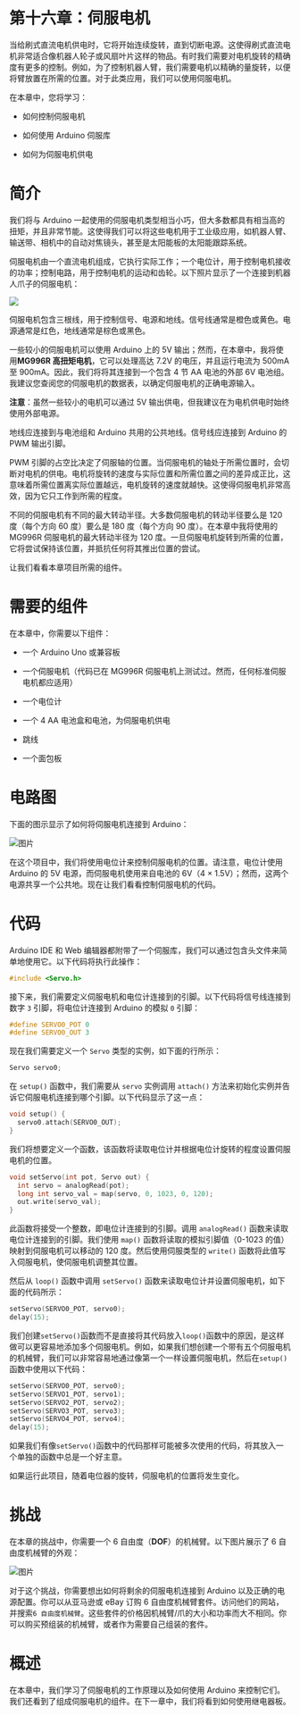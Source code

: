 # 第十六章：伺服电机

当给刷式直流电机供电时，它将开始连续旋转，直到切断电源。这使得刷式直流电机非常适合像机器人轮子或风扇叶片这样的物品。有时我们需要对电机旋转的精确度有更多的控制。例如，为了控制机器人臂，我们需要电机以精确的量旋转，以便将臂放置在所需的位置。对于此类应用，我们可以使用伺服电机。

在本章中，您将学习：

+   如何控制伺服电机

+   如何使用 Arduino 伺服库

+   如何为伺服电机供电

# 简介

我们将与 Arduino 一起使用的伺服电机类型相当小巧，但大多数都具有相当高的扭矩，并且非常节能。这使得我们可以将这些电机用于工业级应用，如机器人臂、输送带、相机中的自动对焦镜头，甚至是太阳能板的太阳能跟踪系统。

伺服电机由一个直流电机组成，它执行实际工作；一个电位计，用于控制电机接收的功率；控制电路，用于控制电机的运动和齿轮。以下照片显示了一个连接到机器人爪子的伺服电机：

![](img/13c29d50-863c-4366-8b5c-c06f6c40962e.png)

伺服电机包含三根线，用于控制信号、电源和地线。信号线通常是橙色或黄色。电源通常是红色，地线通常是棕色或黑色。

一些较小的伺服电机可以使用 Arduino 上的 5V 输出；然而，在本章中，我将使用**MG996R 高扭矩电机**，它可以处理高达 7.2V 的电压，并且运行电流为 500mA 至 900mA。因此，我们将将其连接到一个包含 4 节 AA 电池的外部 6V 电池组。我建议您查阅您的伺服电机的数据表，以确定伺服电机的正确电源输入。

**注意**：虽然一些较小的电机可以通过 5V 输出供电，但我建议在为电机供电时始终使用外部电源。

地线应连接到与电池组和 Arduino 共用的公共地线。信号线应连接到 Arduino 的 PWM 输出引脚。

PWM 引脚的占空比决定了伺服轴的位置。当伺服电机的轴处于所需位置时，会切断对电机的供电。电机将旋转的速度与实际位置和所需位置之间的差异成正比，这意味着所需位置离实际位置越远，电机旋转的速度就越快。这使得伺服电机非常高效，因为它只工作到所需的程度。

不同的伺服电机有不同的最大转动半径。大多数伺服电机的转动半径要么是 120 度（每个方向 60 度）要么是 180 度（每个方向 90 度）。在本章中我将使用的 MG996R 伺服电机的最大转动半径为 120 度。一旦伺服电机旋转到所需的位置，它将尝试保持该位置，并抵抗任何将其推出位置的尝试。

让我们看看本章项目所需的组件。

# 需要的组件

在本章中，你需要以下组件：

+   一个 Arduino Uno 或兼容板

+   一个伺服电机（代码已在 MG996R 伺服电机上测试过。然而，任何标准伺服电机都应适用）

+   一个电位计

+   一个 4 AA 电池盒和电池，为伺服电机供电

+   跳线

+   一个面包板

# 电路图

下面的图示显示了如何将伺服电机连接到 Arduino：

![图片](img/a45ffdce-bc90-4771-9221-c2fcb039a3fa.png)

在这个项目中，我们将使用电位计来控制伺服电机的位置。请注意，电位计使用 Arduino 的 5V 电源，而伺服电机使用来自电池的 6V（4 × 1.5V）；然而，这两个电源共享一个公共地。现在让我们看看控制伺服电机的代码。

# 代码

Arduino IDE 和 Web 编辑器都附带了一个伺服库，我们可以通过包含头文件来简单地使用它。以下代码将执行此操作：

```cpp
#include <Servo.h>
```

接下来，我们需要定义伺服电机和电位计连接到的引脚。以下代码将信号线连接到数字 `3` 引脚，将电位计连接到 Arduino 的模拟 `0` 引脚：

```cpp
#define SERVO0_POT 0
#define SERVO0_OUT 3 
```

现在我们需要定义一个 `Servo` 类型的实例，如下面的行所示：

```cpp
Servo servo0;
```

在 `setup()` 函数中，我们需要从 `servo` 实例调用 `attach()` 方法来初始化实例并告诉它伺服电机连接到哪个引脚。以下代码显示了这一点：

```cpp
void setup() {
  servo0.attach(SERVO0_OUT);
}
```

我们将想要定义一个函数，该函数将读取电位计并根据电位计旋转的程度设置伺服电机的位置。

```cpp
void setServo(int pot, Servo out) {
  int servo = analogRead(pot);   
  long int servo_val = map(servo, 0, 1023, 0, 120);
  out.write(servo_val);
}
```

此函数将接受一个整数，即电位计连接到的引脚。调用 `analogRead()` 函数来读取电位计连接到的引脚。我们使用 `map()` 函数将读取的模拟引脚值（0-1023 的值）映射到伺服电机可以移动的 120 度。然后使用伺服类型的 `write()` 函数将此值写入伺服电机，使伺服电机调整其位置。

然后从 `loop()` 函数中调用 `setServo()` 函数来读取电位计并设置伺服电机，如下面的代码所示：

```cpp
setServo(SERVO0_POT, servo0);
delay(15); 
```

我们创建`setServo()`函数而不是直接将其代码放入`loop()`函数中的原因，是这样做可以更容易地添加多个伺服电机。例如，如果我们想创建一个带有五个伺服电机的机械臂，我们可以非常容易地通过像第一个一样设置伺服电机，然后在`setup()`函数中使用以下代码：

```cpp
setServo(SERVO0_POT, servo0);
setServo(SERVO1_POT, servo1);
setServo(SERVO2_POT, servo2);
setServo(SERVO3_POT, servo3);
setServo(SERVO4_POT, servo4);
delay(15);
```

如果我们有像`setServo()`函数中的代码那样可能被多次使用的代码，将其放入一个单独的函数中总是一个好主意。

如果运行此项目，随着电位器的旋转，伺服电机的位置将发生变化。

# 挑战

在本章的挑战中，你需要一个 6 自由度（**DOF**）的机械臂。以下图片展示了 6 自由度机械臂的外观：

![图片](img/642aec12-9453-4157-8add-abfbe9e9fe7b.png)

对于这个挑战，你需要想出如何将剩余的伺服电机连接到 Arduino 以及正确的电源配置。你可以从亚马逊或 eBay 订购 6 自由度机械臂套件。访问他们的网站，并搜索`6 自由度机械臂`。这些套件的价格因机械臂/爪的大小和功率而大不相同。你可以购买预组装的机械臂，或者作为需要自己组装的套件。

# 概述

在本章中，我们学习了伺服电机的工作原理以及如何使用 Arduino 来控制它们。我们还看到了组成伺服电机的组件。在下一章中，我们将看到如何使用继电器板。
